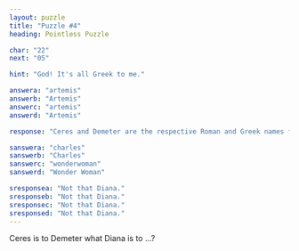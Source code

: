 ```yaml
---
layout: puzzle
title: "Puzzle #4"
heading: Pointless Puzzle

char: "22"
next: "05"

hint: "God! It's all Greek to me."

answera: "artemis"
answerb: "Artemis"
answerc: "artemis"
answerd: "Artemis"

response: "Ceres and Demeter are the respective Roman and Greek names for the goddess of the harvest while Diana and Artemis are goddesses of the hunt. But you knew that."

sanswera: "charles"
sanswerb: "Charles"
sanswerc: "wonderwoman"
sanswerd: "Wonder Woman"

sresponsea: "Not that Diana."
sresponseb: "Not that Diana."
sresponsec: "Not that Diana."
sresponsed: "Not that Diana."
---
```


Ceres is to Demeter what Diana is to ...?
